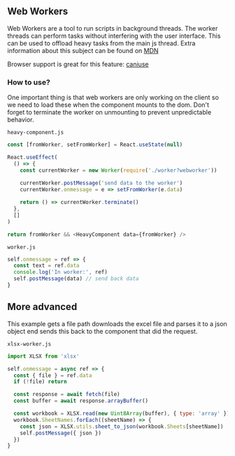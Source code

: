## Web Workers

Web Workers are a tool to run scripts in background threads. The worker threads can perform tasks without interfering with the user interface. This can be used to offload heavy tasks from the main js thread. Extra information about this subject can be found on [MDN](https://developer.mozilla.org/en-US/docs/Web/API/Web_Workers_API/Using_web_workers)

Browser support is great for this feature: [caniuse](https://caniuse.com/?search=web%20workers)

### How to use?
One important thing is that web workers are only working on the client so we need to load these when the component mounts to the dom. Don't forget to terminate the worker on unmounting to prevent unpredictable behavior.

`heavy-component.js`
```js
const [fromWorker, setFromWorker] = React.useState(null)

React.useEffect(
  () => {
    const currentWorker = new Worker(require('./worker?webworker'))
    
    currentWorker.postMessage('send data to the worker')
    currentWorker.onmessage = e => setFromWorker(e.data)

    return () => currentWorker.terminate()
  }, 
  []
)

return fromWorker && <HeavyComponent data={fromWorker} />
```

`worker.js`
```js
self.onmessage = ref => {
  const text = ref.data
  console.log('In worker:', ref)
  self.postMessage(data) // send back data
}
```

## More advanced
This example gets a file path downloads the excel file and parses it to a json object end sends this back to the component that did the request.

`xlsx-worker.js`
```js
import XLSX from 'xlsx'

self.onmessage = async ref => {
  const { file } = ref.data
  if (!file) return

  const response = await fetch(file)
  const buffer = await response.arrayBuffer()

  const workbook = XLSX.read(new Uint8Array(buffer), { type: 'array' })
  workbook.SheetNames.forEach((sheetName) => {
    const json = XLSX.utils.sheet_to_json(workbook.Sheets[sheetName])
    self.postMessage({ json })
  })
}
```
